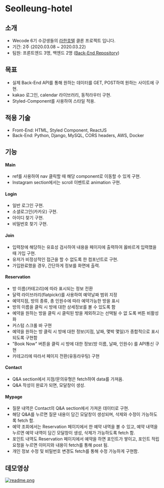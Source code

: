 # Seolleung-hotel

## 소개

- Wecode 6기 수강생들의 [라한호텔](https://www.lahanhotels.com/) 클론 프로젝트 입니다.
- 기간: 2주 (2020.03.08 ~ 2020.03.22)
- 팀원: 프론트엔드 3명, 백엔드 2명 ([Back-End Repository](https://github.com/wecode-bootcamp-korea/seolleung-hotel-backend))

## 목표

- 실제 Back-End API를 통해 원하는 데이터를 GET, POST하여 원하는 사이트에 구현.
- kakao 로그인, calendar 라이브러리, 동적라우터 구현.
- Styled-Component를 사용하여 스타일 적용.

## 적용 기술

- Front-End: HTML, Styled Component, ReactJS
- Back-End: Python, Django, MySQL, CORS headers, AWS, Docker

## 기능

#### Main

- ref를 사용하여 nav 클릭할 때 해당 component로 이동할 수 있게 구현.
- Instagram section에서는 scroll 이벤트로 animation 구현.

#### Login

- 일반 로그인 구현.
- 소셜로그인(카카오) 구현.
- 아이디 찾기 구현.
- 비밀번호 찾기 구현.

#### Join

- 입력창에 해당하는 유효성 검사하여 내용을 페이지에 출력하여 옳바르게 입력했을 때 가입 구현.
- 유저가 비정상적인 접근을 할 수 없도록 한 컴포넌트로 구현.
- 가입완료했을 경우, 간단하게 정보를 화면에 출력.

#### Reservation
- 방 이름(카테고리)에 따라 표시되는 정보 전환
- 달력 라이브러리(flatpickr)를 사용하여 예약날짜 범위 지정
- 예약지점, 방의 종류, 총 인원수에 따라 예약가능한 방을 표시
- 방의 이름을 클릭 시 방에 대한 상세정보를 볼 수 있도록 함
- 예약을 원하는 방을 클릭 시 클릭된 방을 제외하고는 선택될 수 없
  도록 버튼 비활성화
- 커스텀 스크롤 바 구현
- 예약을 원하는 방 클릭 시 방에 대한 정보(지점, 날짜, 몇박 몇일)가
   종합적으로 표시되도록 구현함
- "Book Now" 버튼을 클릭 시 방에 대한 정보(방 이름, 날짜, 인원수)
  를  API통신 구현
- 카테고리에 따라서 페이지 전환(유동라우팅) 구현

#### Contact

- Q&A section에서 지점/문의유형은 fetch하여 data를 가져옴.
- Q&A 작성이 완료가 되면, 모달창이 생성.

#### Mypage

- 질문 내역은 Contact의 Q&A section에서 가져온 데이터로 구현.
- 해당 Q&A를 누르면 질문 내용이 담긴 모달창이 생성되며, 삭제와 수정이 가능하도록 fetch 함.
- 예약 조회에서는 Reservation 페이지에서 한 예약 내역을 볼 수 있고, 예약 내역을 누르면 예약 내역이 담긴 모달창이 생성, 삭제가 가능하도록 fetch 함.
- 포인트 내역도 Reservation 페이지에서 예약을 하면 포인트가 쌓이고, 포인트 적립 요청을 누르면 이미지와 내용이 fetch를 통해 post 됨.
- 개인 정보 수정 및 비밀번호 변경도 fetch를 통해 수정 가능하게 구현함.

## 데모영상

[![readme.png](./src/Images/readme.png)](https://youtu.be/HULscwbnHyw)
